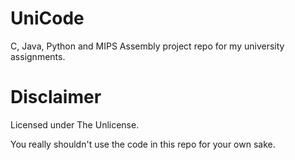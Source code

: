# UniCode
C, Java, Python and MIPS Assembly project repo for my university assignments.

# Disclaimer
Licensed under The Unlicense. 

You really shouldn't use the code in this repo for your own sake.
